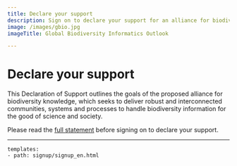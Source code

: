 ```yaml
---
title: Declare your support
description: Sign on to declare your support for an alliance for biodiversity knowledge
image: /images/gbio.jpg
imageTitle: Global Biodiversity Informatics Outlook

---
```

# Declare your support

This Declaration of Support outlines the goals of the proposed alliance for biodiversity knowledge, which seeks to deliver robust and interconnected communities, systems and processes to handle biodiversity information for the good of science and society.

Please read the [full statement](../shared-ambitions/) before signing on to declare your support.

------

```styledYaml
templates:
- path: signup/signup_en.html 
```